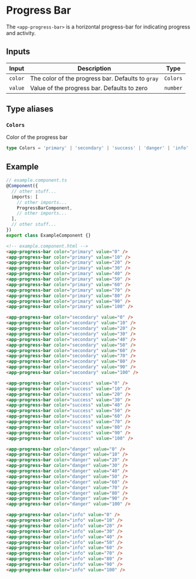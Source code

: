 # Progress Bar

The `<app-progress-bar>` is a horizontal progress-bar for indicating progress and activity.

## Inputs

| Input   | Description                                       | Type     |
| ------- | ------------------------------------------------- | -------- |
| `color` | The color of the progress bar. Defaults to `gray` | `Colors` |
| `value` | Value of the progress bar. Defaults to zero       | `number` |

## Type aliases

### `Colors`

Color of the progress bar

```typescript
type Colors = 'primary' | 'secondary' | 'success' | 'danger' | 'info' | 'gray';
```

## Example

```typescript
// example.component.ts
@Component({
  // other stuff...
  imports: [
    // other imports...
    ProgressBarComponent,
    // other imports...
  ],
  // other stuff...
})
export class ExampleComponent {}
```

```html
<!-- example.component.html -->
<app-progress-bar color="primary" value="0" />
<app-progress-bar color="primary" value="10" />
<app-progress-bar color="primary" value="20" />
<app-progress-bar color="primary" value="30" />
<app-progress-bar color="primary" value="40" />
<app-progress-bar color="primary" value="50" />
<app-progress-bar color="primary" value="60" />
<app-progress-bar color="primary" value="70" />
<app-progress-bar color="primary" value="80" />
<app-progress-bar color="primary" value="90" />
<app-progress-bar color="primary" value="100" />

<app-progress-bar color="secondary" value="0" />
<app-progress-bar color="secondary" value="10" />
<app-progress-bar color="secondary" value="20" />
<app-progress-bar color="secondary" value="30" />
<app-progress-bar color="secondary" value="40" />
<app-progress-bar color="secondary" value="50" />
<app-progress-bar color="secondary" value="60" />
<app-progress-bar color="secondary" value="70" />
<app-progress-bar color="secondary" value="80" />
<app-progress-bar color="secondary" value="90" />
<app-progress-bar color="secondary" value="100" />

<app-progress-bar color="success" value="0" />
<app-progress-bar color="success" value="10" />
<app-progress-bar color="success" value="20" />
<app-progress-bar color="success" value="30" />
<app-progress-bar color="success" value="40" />
<app-progress-bar color="success" value="50" />
<app-progress-bar color="success" value="60" />
<app-progress-bar color="success" value="70" />
<app-progress-bar color="success" value="80" />
<app-progress-bar color="success" value="90" />
<app-progress-bar color="success" value="100" />

<app-progress-bar color="danger" value="0" />
<app-progress-bar color="danger" value="10" />
<app-progress-bar color="danger" value="20" />
<app-progress-bar color="danger" value="30" />
<app-progress-bar color="danger" value="40" />
<app-progress-bar color="danger" value="50" />
<app-progress-bar color="danger" value="60" />
<app-progress-bar color="danger" value="70" />
<app-progress-bar color="danger" value="80" />
<app-progress-bar color="danger" value="90" />
<app-progress-bar color="danger" value="100" />

<app-progress-bar color="info" value="0" />
<app-progress-bar color="info" value="10" />
<app-progress-bar color="info" value="20" />
<app-progress-bar color="info" value="30" />
<app-progress-bar color="info" value="40" />
<app-progress-bar color="info" value="50" />
<app-progress-bar color="info" value="60" />
<app-progress-bar color="info" value="70" />
<app-progress-bar color="info" value="80" />
<app-progress-bar color="info" value="90" />
<app-progress-bar color="info" value="100" />
```
